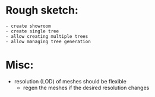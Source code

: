 # Rough sketch:
    - create showroom 
    - create single tree
    - allow creating multiple trees
    - allow managing tree generation

# Misc:
- resolution (LOD) of meshes should be flexible
    - regen the meshes if the desired resolution changes